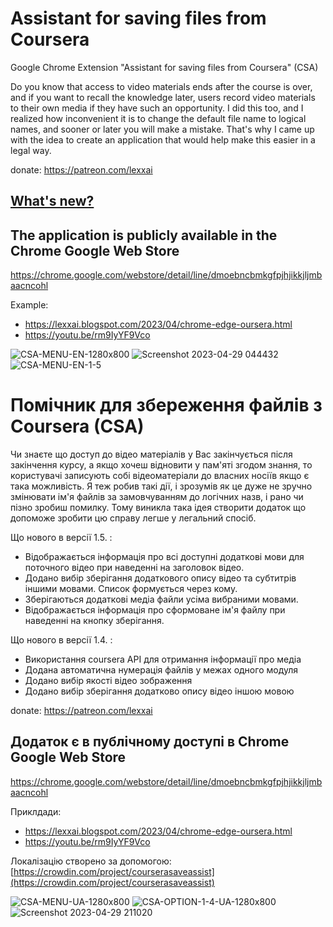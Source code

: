 # Assistant for saving files from Сoursera

Google Chrome Extension "Assistant for saving files from Сoursera" (CSA)

Do you know that access to video materials ends after the course is over, and if you want to recall the knowledge later, users record video materials to their own media if they have such an opportunity.
I did this too, and I realized how inconvenient it is to change the default file name to logical names, and sooner or later you will make a mistake. That's why I came up with the idea to create an application that would help make this easier in a legal way.

donate: https://patreon.com/lexxai  

## [What's new?](https://github.com/lexxai/CourseraSaveAssist/wiki/What's-new)

## The application is publicly available in the Chrome Google Web Store

[https://chrome.google.com/webstore/detail/line/dmoebncbmkgfpjhjikkjljmbaacncohl
](https://chrome.google.com/webstore/detail/line/dmoebncbmkgfpjhjikkjljmbaacncohl)

Example:
- https://lexxai.blogspot.com/2023/04/chrome-edge-oursera.html
- https://youtu.be/rm9IyYF9Vco

![CSA-MENU-EN-1280x800](https://user-images.githubusercontent.com/3278842/235016537-25628c4c-112c-4ad6-b56c-0492131ca91d.png)
![Screenshot 2023-04-29 044432](https://user-images.githubusercontent.com/3278842/235278835-ae2b81a6-eb53-448b-bfdf-d48e90980be1.png)
![CSA-MENU-EN-1-5](https://user-images.githubusercontent.com/3278842/235378174-cbecc5f9-9eca-4afe-94fa-60f070142ae4.png)


# Помічник для збереження файлів з Сoursera (CSA)

Чи знаєте що доступ до відео матеріалів у Вас закінчується після закінчення курсу, а якщо хочеш відновити у пам'яті згодом знання, то користувачі записують собі відеоматеріали до власних носіїв якщо є така можливість.
Я теж робив такі дії, і зрозумів як це дуже не зручно змінювати ім'я файлів за замовчуванням до логічних назв, і рано чи пізно зробиш помилку. Тому виникла така ідея створити додаток що допоможе зробити цю справу легше у легальний спосіб.

Що нового в версії 1.5. :
- Відображається інформація про всі доступні додаткові мови для поточного відео при наведенні на заголовок відео.
- Додано вибір зберігання додаткового опису відео та субтитрів іншими мовами. Список формується через кому.
- Зберігаються додаткові медіа файли усіма вибраними мовами.
- Відображається інформація про сформоване ім'я файлу при наведенні на кнопку зберігання. 

Що нового в версії 1.4. :
- Використання coursera API для отримання інформації про медіа
- Додана автоматична нумерація файлів у межах одного модуля
- Додано вибір якості відео зображення
- Додано вибір зберігання додатково опису відео іншою мовою

donate: https://patreon.com/lexxai  

## Додаток є в публічному доступі в Chrome Google Web Store

[https://chrome.google.com/webstore/detail/line/dmoebncbmkgfpjhjikkjljmbaacncohl
](https://chrome.google.com/webstore/detail/line/dmoebncbmkgfpjhjikkjljmbaacncohl)

Приклдади:
- https://lexxai.blogspot.com/2023/04/chrome-edge-oursera.html
- https://youtu.be/rm9IyYF9Vco

Локалізацію створено за допомогою: [https://crowdin.com/project/courserasaveassist](https://crowdin.com/project/courserasaveassist)

![CSA-MENU-UA-1280x800](https://user-images.githubusercontent.com/3278842/235016549-f0b272c3-493f-4dbb-85bb-76a769a3dcf6.png)
![CSA-OPTION-1-4-UA-1280x800](https://user-images.githubusercontent.com/3278842/235306163-e7d1ddae-4c39-4364-ab2b-74825e4e9f97.png)
![Screenshot 2023-04-29 211020](https://user-images.githubusercontent.com/3278842/235319274-38fbe424-7275-45a0-b91b-eb62ee24d811.png)

